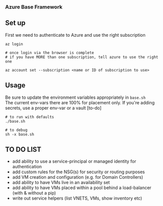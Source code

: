### Azure Base Framework 

## Set up
First we need to authenticate to Azure and use the right subscription

```console
az login

# once login via the browser is complete
# if you have MORE than one subscription, tell azure to use the right one

az account set --subscription <name or ID of subscription to use>

```

## Usage
Be sure to update the environment variables appropriately in `base.sh`</br>
The current env-vars there are 100% for placement only. If you're adding secrets, use a proper env-var or a vault [to-do]

```console
# to run with defaults
./base.sh

# to debug
sh -x base.sh
```

## TO DO LIST
- add ability to use a service-principal or managed identity for authentication
- add custom rules for the NSG(s) for security or routing purposes
- add VM creation and configuration (e.g. for Domain Controllers)
- add ability to have VMs live in an availability set
- add ability to have VMs placed within a pool behind a load-balancer (with & without a pip)
- write out service helpers (list VNETS, VMs, show inventory etc)
